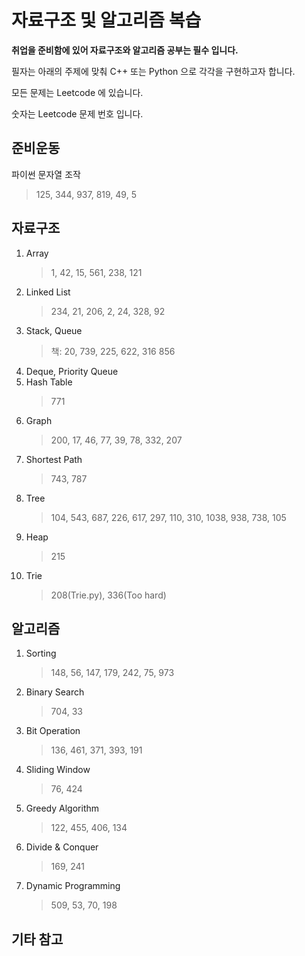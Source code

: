 # 자료구조 및 알고리즘 복습

**취업을 준비함에 있어 자료구조와 알고리즘 공부는 필수 입니다.**

필자는 아래의 주제에 맞춰 C++ 또는 Python 으로 각각을 구현하고자 합니다.

모든 문제는 Leetcode 에 있습니다.

숫자는 Leetcode 문제 번호 입니다.

## 준비운동

파이썬 문자열 조작

> 125, 344, 937, 819, 49, 5

## 자료구조

1. Array
   > 1, 42, 15, 561, 238, 121
2. Linked List
   > 234, 21, 206, 2, 24, 328, 92
3. Stack, Queue
   > 책: 20, 739, 225, 622, 316
   > 856
4. Deque, Priority Queue
5. Hash Table
   > 771
6. Graph
   > 200, 17, 46, 77, 39, 78, 332, 207
7. Shortest Path
   > 743, 787
8. Tree
   > 104, 543, 687, 226, 617, 297, 110, 310, 1038, 938, 738, 105
9. Heap
   > 215
10. Trie
    > 208(Trie.py), 336(Too hard)

## 알고리즘

1. Sorting
   > 148, 56, 147, 179, 242, 75, 973
2. Binary Search
   > 704, 33
3. Bit Operation
   > 136, 461, 371, 393, 191
4. Sliding Window
   > 76, 424
5. Greedy Algorithm
   > 122, 455, 406, 134
6. Divide & Conquer
   > 169, 241
7. Dynamic Programming
   > 509, 53, 70, 198

## 기타 참고
